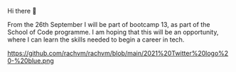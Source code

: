 Hi there 👋

From the 26th September I will be part of bootcamp 13, as part of the School of Code programme. I am hoping that this will be an opportunity, where I can learn the skills needed to begin a career in tech.

https://github.com/rachvm/rachvm/blob/main/2021%20Twitter%20logo%20-%20blue.png
